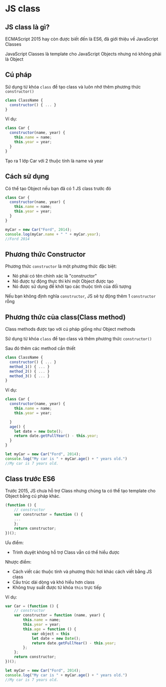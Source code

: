 # JS class

## JS class là gì?

ECMAScript 2015 hay còn được biết đến là ES6, đã giới thiệu về JavaScript Classes

JavaScript Classes là template cho JavaScript Objects nhưng nó không phải là Object

## Cú pháp

 Sử dụng từ khóa `class` để tạo class và luôn nhớ thêm phương thức `constructor()`

```javascript
class ClassName {
  constructor() { ... }
}
```

Ví dụ: 

```javascript
class Car {
  constructor(name, year) {
    this.name = name;
    this.year = year;
  }
}
```

Tạo ra 1 lớp Car với 2 thuộc tính là name và year

## Cách sử dụng

Có thể tạo Object nếu bạn đã có 1 JS class trước đó

```javascript
class Car {
  constructor(name, year) {
    this.name = name;
    this.year = year;
  }
}

myCar = new Car("Ford", 2014);
console.log(myCar.name + " " + myCar.year);
//Ford 2014
```

## Phương thức Constructor

Phương thức `constructor` là một phương thức đặc biệt:

* Nó phải có tên chính xác là "constructor"
* Nó được tự động thực thi khi một Object được tạo
* Nó được sử dụng để khởi tạo các thuộc tính của đối tượng

Nếu bạn không định nghĩa `constructor`, JS sẽ tự động thêm 1 `constructor` rỗng 

## Phương thức của class\(Class method\)

Class methods được tạo với cú pháp giống như Object methods

Sử dụng từ khóa `class` để tạo class và thêm phương thức `constructor()` 

Sau đó thêm các method cần thiết

```javascript
class ClassName {
  constructor() { ... }
  method_1() { ... }
  method_2() { ... }
  method_3() { ... }
}
```

Ví dụ:

```javascript
class Car {
  constructor(name, year) {
    this.name = name;
    this.year = year;

  }
  age() {
    let date = new Date();
    return date.getFullYear() - this.year;
  }
}

let myCar = new Car("Ford", 2014);
console.log("My car is " + myCar.age() + " years old.")
//My car is 7 years old.
```

## Class trước ES6

Trước 2015, JS chưa hỗ trợ Class nhưng chúng ta có thể tạo template cho Object bằng cú pháp khác.

```javascript
(function () {
    // constructor
    var constructor = function () {
    ...
    };
    return constructor;
})();
```

 Ưu điểm:

* Trình duyệt không hỗ trợ Class vẫn có thể hiểu được

Nhược điểm:

* Cách viết các thuộc tính và phương thức hơi khác cách viết bằng JS class
* Cấu trúc dài dòng và khó hiểu hơn class
* Không truy suất được từ khóa `this` trực tiếp

Ví dụ:

```javascript
var Car = (function () {
    // constructor
    var constructor = function (name, year) {
        this.name = name;
        this.year = year;
        this.age = function () {
            var object = this
            let date = new Date();
            return date.getFullYear() - this.year;
        };
    };
    return constructor;
})();

let myCar = new Car("Ford", 2014);
console.log("My car is " + myCar.age() + " years old.")
//My car is 7 years old.
```



























